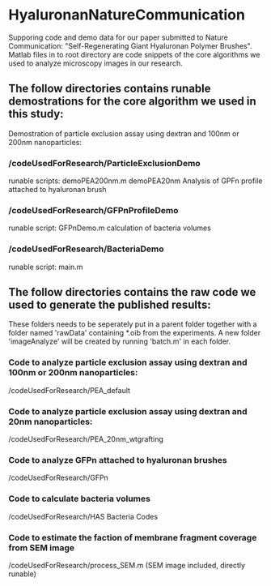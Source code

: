 # HyaluronanNatureCommunication
Supporing code and demo data for our paper submitted to Nature Communication: "Self-Regenerating Giant Hyaluronan Polymer Brushes".
Matlab files in to root directory are code snippets of the core algorithms we used to analyze microscopy images in our research.

## The follow directories contains runable demostrations for the core algorithm we used in this study:
Demostration of particle exclusion assay using dextran and 100nm or 200nm nanoparticles:
### /codeUsedForResearch/ParticleExclusionDemo
runable scripts: demoPEA200nm.m demoPEA20nm
Analysis of GPFn profile attached to hyaluronan brush
### /codeUsedForResearch/GFPnProfileDemo
runable script: GFPnDemo.m
calculation of bacteria volumes
### /codeUsedForResearch/BacteriaDemo
runable script: main.m

## The follow directories contains the raw code we used to generate the published results:
These folders needs to be seperately put in a parent folder together with a folder named 'rawData' containing *.oib from the experiments.
A new folder 'imageAnalyze' will be created by running 'batch.m' in each folder.

### Code to analyze particle exclusion assay using dextran and 100nm or 200nm nanoparticles:
/codeUsedForResearch/PEA_default
### Code to analyze particle exclusion assay using dextran and 20nm nanoparticles:
/codeUsedForResearch/PEA_20nm_wtgrafting
### Code to analyze GFPn attached to hyaluronan brushes
/codeUsedForResearch/GFPn
### Code to calculate bacteria volumes
/codeUsedForResearch/HAS Bacteria Codes
### Code to estimate the faction of membrane fragment coverage from SEM image
/codeUsedForResearch/process_SEM.m (SEM image included, directly runable)


